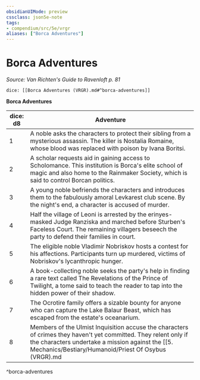 ```yaml
---
obsidianUIMode: preview
cssclass: json5e-note
tags:
- compendium/src/5e/vrgr
aliases: ["Borca Adventures"]
---
```

# Borca Adventures
*Source: Van Richten's Guide to Ravenloft p. 81* 

`dice: [[Borca Adventures (VRGR).md#^borca-adventures]]`

**Borca Adventures**

| dice: d8 | Adventure |
|----------|-----------|
| 1 | A noble asks the characters to protect their sibling from a mysterious assassin. The killer is Nostalia Romaine, whose blood was replaced with poison by Ivana Boritsi. |
| 2 | A scholar requests aid in gaining access to Scholomance. This institution is Borca's elite school of magic and also home to the Rainmaker Society, which is said to control Borcan politics. |
| 3 | A young noble befriends the characters and introduces them to the fabulously amoral Levkarest club scene. By the night's end, a character is accused of murder. |
| 4 | Half the village of Leoni is arrested by the erinyes-masked Judge Ranziska and marched before Sturben's Faceless Court. The remaining villagers beseech the party to defend their families in court. |
| 5 | The eligible noble Vladimir Nobriskov hosts a contest for his affections. Participants turn up murdered, victims of Nobriskov's lycanthropic hunger. |
| 6 | A book-collecting noble seeks the party's help in finding a rare text called The Revelations of the Prince of Twilight, a tome said to teach the reader to tap into the hidden power of their shadow. |
| 7 | The Ocrotire family offers a sizable bounty for anyone who can capture the Lake Balaur Beast, which has escaped from the estate's oceanarium. |
| 8 | Members of the Ulmist Inquisition accuse the characters of crimes they haven't yet committed. They relent only if the characters undertake a mission against the [[5. Mechanics/Bestiary/Humanoid/Priest Of Osybus (VRGR).md|priests of Osybus]] (see "chapter 5"). |
^borca-adventures